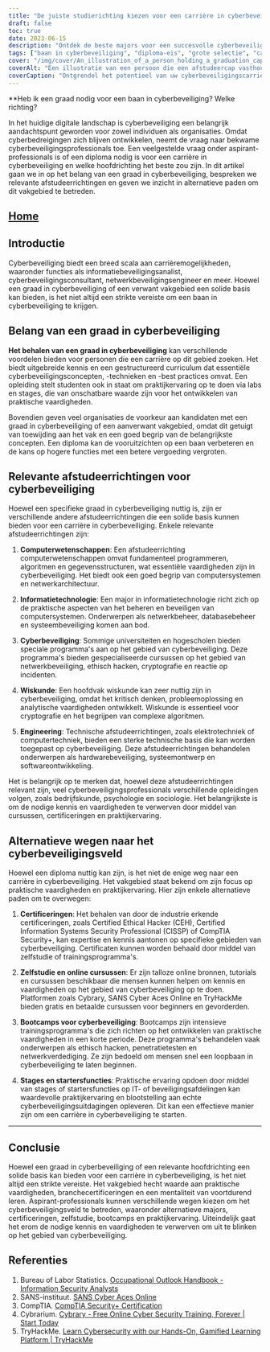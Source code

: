 ```yaml
---
title: "De juiste studierichting kiezen voor een carrière in cyberbeveiliging: Een gids voor aankomende professionals"
draft: false
toc: true
date: 2023-06-15
description: "Ontdek de beste majors voor een succesvolle cyberbeveiligingscarrière en leer hoe u het pad kunt bewandelen om een bekwame professional te worden."
tags: ["baan in cyberbeveiliging", "diploma-eis", "grote selectie", "carrièrepad cyberbeveiliging", "informatiebeveiliging", "cyberbedreigingen", "carrièremogelijkheden", "ontwikkeling van vaardigheden", "branchecertificeringen", "cyberbeveiliging bootcamps", "zelfstudie-opties", "online trainingen", "stageprogramma's", "functies op instapniveau", "banen in cyberbeveiliging", "onderwijs in cyberbeveiliging", "loopbaanbegeleiding", "cyberbeveiligingstrajecten", "beste afstudeerrichtingen voor cyberbeveiliging", "curriculum cyberbeveiliging", "major informatietechnologie", "Informatica majoor", "wiskunde majoor", "technische hoofdvak", "bedrijfsleven en cyberbeveiliging", "psychologie en cyberbeveiliging", "sociologie en cyberbeveiliging", "vooruitzichten op werk in cyberbeveiliging", "praktische vaardigheden in cyberbeveiliging", "voortdurend leren in cyberbeveiliging", "vraag naar cyberbeveiligingsprofessionals"]
cover: "/img/cover/An_illustration_of_a_person_holding_a_graduation_cap_with.png"
coverAlt: "Een illustratie van een persoon die een afstudeercap vasthoudt met een schild dat cyberbeveiliging voorstelt, als symbool voor de behoefte aan onderwijs en vaardigheden op het gebied van cyberbeveiliging. --aspect 16:9"
coverCaption: "Ontgrendel het potentieel van uw cyberbeveiligingscarrière met onderwijs en vaardigheden."
---
```


**Heb ik een graad nodig voor een baan in cyberbeveiliging? Welke richting?

In het huidige digitale landschap is cyberbeveiliging een belangrijk aandachtspunt geworden voor zowel individuen als organisaties. Omdat cyberbedreigingen zich blijven ontwikkelen, neemt de vraag naar bekwame cyberbeveiligingsprofessionals toe. Een veelgestelde vraag onder aspirant-professionals is of een diploma nodig is voor een carrière in cyberbeveiliging en welke hoofdrichting het beste zou zijn. In dit artikel gaan we in op het belang van een graad in cyberbeveiliging, bespreken we relevante afstudeerrichtingen en geven we inzicht in alternatieve paden om dit vakgebied te betreden.

## [Home](/cyber-security-career-playbook-start/)

## Introductie

Cyberbeveiliging biedt een breed scala aan carrièremogelijkheden, waaronder functies als informatiebeveiligingsanalist, cyberbeveiligingsconsultant, netwerkbeveiligingsengineer en meer. Hoewel een graad in cyberbeveiliging of een verwant vakgebied een solide basis kan bieden, is het niet altijd een strikte vereiste om een baan in cyberbeveiliging te krijgen.

## Belang van een graad in cyberbeveiliging

**Het behalen van een graad in cyberbeveiliging** kan verschillende voordelen bieden voor personen die een carrière op dit gebied zoeken. Het biedt uitgebreide kennis en een gestructureerd curriculum dat essentiële cyberbeveiligingsconcepten, -technieken en -best practices omvat. Een opleiding stelt studenten ook in staat om praktijkervaring op te doen via labs en stages, die van onschatbare waarde zijn voor het ontwikkelen van praktische vaardigheden.

Bovendien geven veel organisaties de voorkeur aan kandidaten met een graad in cyberbeveiliging of een aanverwant vakgebied, omdat dit getuigt van toewijding aan het vak en een goed begrip van de belangrijkste concepten. Een diploma kan de vooruitzichten op een baan verbeteren en de kans op hogere functies met een betere vergoeding vergroten.

## Relevante afstudeerrichtingen voor cyberbeveiliging

Hoewel een specifieke graad in cyberbeveiliging nuttig is, zijn er verschillende andere afstudeerrichtingen die een solide basis kunnen bieden voor een carrière in cyberbeveiliging. Enkele relevante afstudeerrichtingen zijn:

1. **Computerwetenschappen**: Een afstudeerrichting computerwetenschappen omvat fundamenteel programmeren, algoritmen en gegevensstructuren, wat essentiële vaardigheden zijn in cyberbeveiliging. Het biedt ook een goed begrip van computersystemen en netwerkarchitectuur.

2. **Informatietechnologie**: Een major in informatietechnologie richt zich op de praktische aspecten van het beheren en beveiligen van computersystemen. Onderwerpen als netwerkbeheer, databasebeheer en systeembeveiliging komen aan bod.

3. **Cyberbeveiliging**: Sommige universiteiten en hogescholen bieden speciale programma's aan op het gebied van cyberbeveiliging. Deze programma's bieden gespecialiseerde cursussen op het gebied van netwerkbeveiliging, ethisch hacken, cryptografie en reactie op incidenten.

4. **Wiskunde**: Een hoofdvak wiskunde kan zeer nuttig zijn in cyberbeveiliging, omdat het kritisch denken, probleemoplossing en analytische vaardigheden ontwikkelt. Wiskunde is essentieel voor cryptografie en het begrijpen van complexe algoritmen.

5. **Engineering**: Technische afstudeerrichtingen, zoals elektrotechniek of computertechniek, bieden een sterke technische basis die kan worden toegepast op cyberbeveiliging. Deze afstudeerrichtingen behandelen onderwerpen als hardwarebeveiliging, systeemontwerp en softwareontwikkeling.

Het is belangrijk op te merken dat, hoewel deze afstudeerrichtingen relevant zijn, veel cyberbeveiligingsprofessionals verschillende opleidingen volgen, zoals bedrijfskunde, psychologie en sociologie. Het belangrijkste is om de nodige kennis en vaardigheden te verwerven door middel van cursussen, certificeringen en praktijkervaring.

## Alternatieve wegen naar het cyberbeveiligingsveld

Hoewel een diploma nuttig kan zijn, is het niet de enige weg naar een carrière in cyberbeveiliging. Het vakgebied staat bekend om zijn focus op praktische vaardigheden en praktijkervaring. Hier zijn enkele alternatieve paden om te overwegen:

1. **Certificeringen**: Het behalen van door de industrie erkende certificeringen, zoals Certified Ethical Hacker (CEH), Certified Information Systems Security Professional (CISSP) of CompTIA Security+, kan expertise en kennis aantonen op specifieke gebieden van cyberbeveiliging. Certificaten kunnen worden behaald door middel van zelfstudie of trainingsprogramma's.

2. **Zelfstudie en online cursussen**: Er zijn talloze online bronnen, tutorials en cursussen beschikbaar die mensen kunnen helpen om kennis en vaardigheden op het gebied van cyberbeveiliging op te doen. Platformen zoals Cybrary, SANS Cyber Aces Online en TryHackMe bieden gratis en betaalde cursussen voor beginners en gevorderden.

3. **Bootcamps voor cyberbeveiliging**: Bootcamps zijn intensieve trainingsprogramma's die zich richten op het ontwikkelen van praktische vaardigheden in een korte periode. Deze programma's behandelen vaak onderwerpen als ethisch hacken, penetratietesten en netwerkverdediging. Ze zijn bedoeld om mensen snel een loopbaan in cyberbeveiliging te laten beginnen.

4. **Stages en startersfuncties**: Praktische ervaring opdoen door middel van stages of startersfuncties op IT- of beveiligingsafdelingen kan waardevolle praktijkervaring en blootstelling aan echte cyberbeveiligingsuitdagingen opleveren. Dit kan een effectieve manier zijn om een carrière in cyberbeveiliging te starten.

______

## Conclusie

Hoewel een graad in cyberbeveiliging of een relevante hoofdrichting een solide basis kan bieden voor een carrière in cyberbeveiliging, is het niet altijd een strikte vereiste. Het vakgebied hecht waarde aan praktische vaardigheden, branchecertificeringen en een mentaliteit van voortdurend leren. Aspirant-professionals kunnen verschillende wegen kiezen om het cyberbeveiligingsveld te betreden, waaronder alternatieve majors, certificeringen, zelfstudie, bootcamps en praktijkervaring. Uiteindelijk gaat het erom de nodige kennis en vaardigheden te verwerven om uit te blinken op het gebied van cyberbeveiliging.

## Referenties

1. Bureau of Labor Statistics. [Occupational Outlook Handbook - Information Security Analysts](https://www.bls.gov/ooh/computer-and-information-technology/information-security-analysts.htm)
2. SANS-instituut. [SANS Cyber Aces Online](https://www.cyberaces.org/)
3. CompTIA. [CompTIA Security+ Certification](https://www.comptia.org/certifications/security)
4. Cybrarium. [Cybrary - Free Online Cyber Security Training, Forever | Start Today](https://www.cybrary.it/)
5. TryHackMe. [Learn Cybersecurity with our Hands-On, Gamified Learning Platform | TryHackMe](https://tryhackme.com/)

